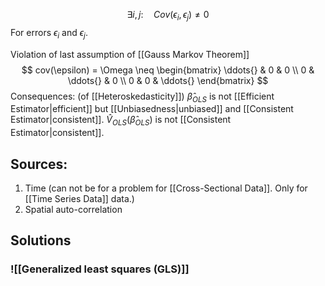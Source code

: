 $$
\exists i,j: \quad Cov(\epsilon_{i}, \epsilon_{j}) \neq 0
$$
For errors $\epsilon_{i}$ and $\epsilon_{j}$.

Violation of last assumption of [[Gauss Markov Theorem]]
$$
cov(\epsilon) = \Omega \neq \begin{bmatrix}
\ddots{} &  0  &  0  \\
0  & \ddots{}  &  0 \\
0  & 0 & \ddots{}
\end{bmatrix} 
$$
Consequences: (of [[Heteroskedasticity]])
$\hat{\beta}_{OLS}$ is not [[Efficient Estimator|efficient]] but [[Unbiasedness|unbiased]] and [[Consistent Estimator|consistent]].
$\hat{V}_{OLS}(\hat{\beta}_{OLS})$ is not [[Consistent Estimator|consistent]]. 

## Sources:
1) Time (can not be for a problem for [[Cross-Sectional Data]]. Only for [[Time Series Data]] data.)
2) Spatial auto-correlation         

## Solutions
### ![[Generalized least squares (GLS)]]